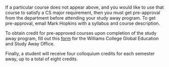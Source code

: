 If a particular course does not appear above, and you would like to use that course to satisfy a CS major requirement, then you must get pre-approval from the department before attending your study away program. To get pre-approval, email Mark Hopkins with a syllabus and course description.
           
To obtain credit for pre-approved courses upon completion of the study away program, fill out this [form](https://study-away.williams.edu/returning-students/study-away-evaluation/) for the Williams College Global Education and Study Away Office.
           
Finally, a student will receive four colloquium credits for each semester away, up to a total of eight credits.